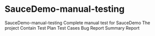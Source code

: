 # SauceDemo-manual-testing
SauceDemo-manual-testing Complete manual test for SauceDemo The project Contain Test Plan Test Cases Bug Report Summary Report
